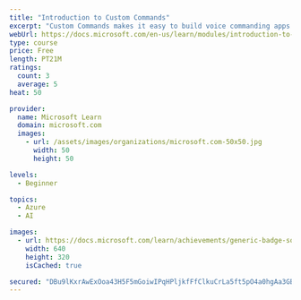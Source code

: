 ```yaml
---
title: "Introduction to Custom Commands"
excerpt: "Custom Commands makes it easy to build voice commanding apps optimized for voice-first interaction experiences. It provides a straightforward authoring and hosting experience on a single interface, helping you to focus on building the best solution for your voice-commanding scenarios."
webUrl: https://docs.microsoft.com/en-us/learn/modules/introduction-to-custom-commands/
type: course
price: Free
length: PT21M
ratings:
  count: 3
  average: 5
heat: 50

provider:
  name: Microsoft Learn
  domain: microsoft.com
  images:
    - url: /assets/images/organizations/microsoft.com-50x50.jpg
      width: 50
      height: 50

levels:
  - Beginner

topics:
  - Azure
  - AI

images:
  - url: https://docs.microsoft.com/learn/achievements/generic-badge-social.png
    width: 640
    height: 320
    isCached: true

secured: "DBu9lKxrAwExOoa43H5F5mGoiwIPqHPljkfFfClkuCrLa5ft5pO4a0hgAa3GB5gdPYev6m75ukHLAEoCc/3TWK0IlWy1rKaqgS9S7UtdyLbdwDiWNhnJrtMZPxDjpm1adX1zYu2jOFntGIAcyrd2mpOY7wtM5Y4fJC48ecs+6Sww39EQuS+GVxukh9P6MmprgEN+DFCdVw5Fem36+7kStMft3ML69IXL0TT1+IFxRfRG4PHynw8GmEgQJ1Wa57dTGMT0jsDZ3n43GhALFgXd0a229C03AqKmaikhSpO5WMxhCszJekSlCMq30L8I2rkN+ibpfWhdC7Z9s7epqfjzMUl7mb8ShPjuerwlAvPWKvP8+H5wxZlwGY+LEFC9qpGtYnT+DsyeuZd6wVO6vO/B6tUUW4/m7ZOv7UI+ueQaWns=;9TatrxM2cRFagB9Ob0MkVA=="
---
```


